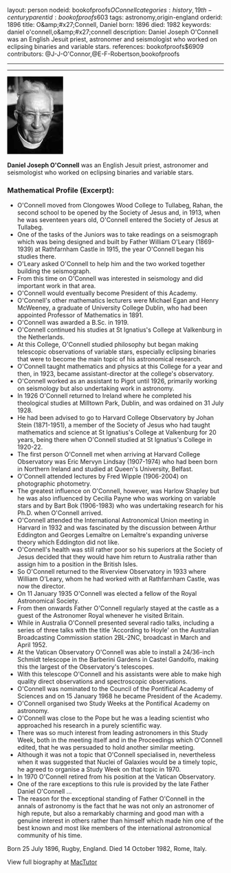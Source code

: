 layout: person
nodeid: bookofproofs$OConnell
categories: history,19th-century
parentid: bookofproofs$603
tags: astronomy,origin-england
orderid: 1896
title: O&amp;amp;#x27;Connell, Daniel
born: 1896
died: 1982
keywords: daniel o'connell,o&amp;amp;#x27;connell
description: Daniel Joseph O'Connell was an English Jesuit priest, astronomer and seismologist who worked on eclipsing binaries and variable stars.
references: bookofproofs$6909
contributors: @J-J-O'Connor,@E-F-Robertson,bookofproofs

---



---

![OConnell.jpg](https://github.com/bookofproofs/bookofproofs.github.io/blob/main/_sources/_assets/images/portraits/OConnell.jpg?raw=true)

**Daniel Joseph O'Connell** was an English Jesuit priest, astronomer and seismologist who worked on eclipsing binaries and variable stars.

### Mathematical Profile (Excerpt):
* O'Connell moved from Clongowes Wood College to Tullabeg, Rahan, the second school to be opened by the Society of Jesus and, in 1913, when he was seventeen years old, O'Connell entered the Society of Jesus at Tullabeg.
* One of the tasks of the Juniors was to take readings on a seismograph which was being designed and built by Father William O'Leary (1869-1939) at Rathfarnham Castle in 1915, the year O'Connell began his studies there.
* O'Leary asked O'Connell to help him and the two worked together building the seismograph.
* From this time on O'Connell was interested in seismology and did important work in that area.
* O'Connell would eventually become President of this Academy.
* O'Connell's other mathematics lecturers were Michael Egan and Henry McWeeney, a graduate of University College Dublin, who had been appointed Professor of Mathematics in 1891.
* O'Connell was awarded a B.Sc. in 1919.
* O'Connell continued his studies at St Ignatius's College at Valkenburg in the Netherlands.
* At this College, O'Connell studied philosophy but began making telescopic observations of variable stars, especially eclipsing binaries that were to become the main topic of his astronomical research.
* O'Connell taught mathematics and physics at this College for a year and then, in 1923, became assistant-director at the college's observatory.
* O'Connell worked as an assistant to Pigot until 1926, primarily working on seismology but also undertaking work in astronomy.
* In 1926 O'Connell returned to Ireland where he completed his theological studies at Milltown Park, Dublin, and was ordained on 31 July 1928.
* He had been advised to go to Harvard College Observatory by Johan Stein (1871-1951), a member of the Society of Jesus who had taught mathematics and science at St Ignatius's College at Valkenburg for 20 years, being there when O'Connell studied at St Ignatius's College in 1920-22.
* The first person O'Connell met when arriving at Harvard College Observatory was Eric Mervyn Lindsay (1907-1974) who had been born in Northern Ireland and studied at Queen's University, Belfast.
* O'Connell attended lectures by Fred Wipple (1906-2004) on photographic photometry.
* The greatest influence on O'Connell, however, was Harlow Shapley but he was also influenced by Cecilia Payne who was working on variable stars and by Bart Bok (1906-1983) who was undertaking research for his Ph.D. when O'Connell arrived.
* O'Connell attended the International Astronomical Union meeting in Harvard in 1932 and was fascinated by the discussion between Arthur Eddington and Georges Lemaître on Lemaître's expanding universe theory which Eddington did not like.
* O'Connell's health was still rather poor so his superiors at the Society of Jesus decided that they would have him return to Australia rather than assign him to a position in the British Isles.
* So O'Connell returned to the Riverview Observatory in 1933 where William O'Leary, whom he had worked with at Rathfarnham Castle, was now the director.
* On 11 January 1935 O'Connell was elected a fellow of the Royal Astronomical Society.
* From then onwards Father O'Connell regularly stayed at the castle as a guest of the Astronomer Royal whenever he visited Britain.
* While in Australia O'Connell presented several radio talks, including a series of three talks with the title 'According to Hoyle' on the Australian Broadcasting Commission station 2BL-2NC, broadcast in March and April 1952.
* At the Vatican Observatory O'Connell was able to install a 24/36-inch Schmidt telescope in the Barberini Gardens in Castel Gandolfo, making this the largest of the Observatory's telescopes.
* With this telescope O'Connell and his assistants were able to make high quality direct observations and spectroscopic observations.
* O'Connell was nominated to the Council of the Pontifical Academy of Sciences and on 15 January 1968 he became President of the Academy.
* O'Connell organised two Study Weeks at the Pontifical Academy on astronomy.
* O'Connell was close to the Pope but he was a leading scientist who approached his research in a purely scientific way.
* There was so much interest from leading astronomers in this Study Week, both in the meeting itself and in the Proceedings which O'Connell edited, that he was persuaded to hold another similar meeting.
* Although it was not a topic that O'Connell specialised in, nevertheless when it was suggested that Nuclei of Galaxies would be a timely topic, he agreed to organise a Study Week on that topic in 1970.
* In 1970 O'Connell retired from his position at the Vatican Observatory.
* One of the rare exceptions to this rule is provided by the late Father Daniel O'Connell ...
* The reason for the exceptional standing of Father O'Connell in the annals of astronomy is the fact that he was not only an astronomer of high repute, but also a remarkably charming and good man with a genuine interest in others rather than himself which made him one of the best known and most like members of the international astronomical community of his time.

Born 25 July 1896, Rugby, England. Died 14 October 1982, Rome, Italy.

View full biography at [MacTutor](https://mathshistory.st-andrews.ac.uk/Biographies/OConnell/)
